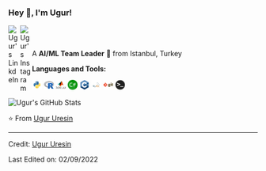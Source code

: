 <!-- <h3 title="hehehe"> Hi there! 👋</h3> -->

<!--
**ugururesin/ugururesin** is a ✨ _special_ ✨ repository because its `README.md` (this file) appears on your GitHub profile.

Here are some ideas to get you started:

- 🔭 I’m currently working on [FORD OTOSAN](https://www.fordotosan.com.tr/en)
- 🌱 I’m currently pursuing my PhD
- 👯 I’m looking to collaborate on **Digital Twin Research**
- 🤔 I’m looking for help with **AI at Scale**
- 💬 Ask me about **Digital Twins and Industrial AI**
- 📫 How to reach me: uresin.ugur@gmail.com
- ⚡ Fun fact: I am still a student since 1996!
-->
<h3 title="hehehe"> Hey 👋, I'm Ugur!</h3>

<a href="https://www.linkedin.com/in/uresinugur/">
  <img align="left" alt="Ugur's LinkdeIn" width="24px" src="https://cdn.jsdelivr.net/npm/simple-icons@v3/icons/linkedin.svg" />
</a>
<a href="https://www.instagram.com/ugururesin/">
  <img align="left" alt="Ugur's Instagram" width="24px" src="https://cdn.jsdelivr.net/npm/simple-icons@v3/icons/instagram.svg" />
</a>

<br />
<br />

A **AI/ML Team Leader** 🚀 from Istanbul, Turkey


**Languages and Tools:**  

<code><img height="20" src="https://raw.githubusercontent.com/github/explore/80688e429a7d4ef2fca1e82350fe8e3517d3494d/topics/python/python.png"></code>
<code><img height="20" src="https://raw.githubusercontent.com/github/explore/80688e429a7d4ef2fca1e82350fe8e3517d3494d/topics/r/r.png"></code>
<code><img height="20" src="https://raw.githubusercontent.com/github/explore/80688e429a7d4ef2fca1e82350fe8e3517d3494d/topics/matlab/matlab.png"></code>
<code><img height="20" src="https://raw.githubusercontent.com/github/explore/80688e429a7d4ef2fca1e82350fe8e3517d3494d/topics/csharp/csharp.png"></code>
<code><img height="20" src="https://raw.githubusercontent.com/github/explore/80688e429a7d4ef2fca1e82350fe8e3517d3494d/topics/cpp/cpp.png"></code>
<code><img height="20" src="https://raw.githubusercontent.com/github/explore/80688e429a7d4ef2fca1e82350fe8e3517d3494d/topics/mysql/mysql.png"></code>
<code><img height="20" src="https://raw.githubusercontent.com/github/explore/80688e429a7d4ef2fca1e82350fe8e3517d3494d/topics/git/git.png"></code>
<code><img height="20" src="https://raw.githubusercontent.com/github/explore/80688e429a7d4ef2fca1e82350fe8e3517d3494d/topics/terminal/terminal.png"></code>

<img src="https://github-readme-stats.vercel.app/api?username=ugururesin&show_icons=true&hide_border=true&count_private=true&theme=shades-of-purple&icon_color=fad000" alt="Ugur's GitHub Stats">

⭐️ From [Ugur Uresin](https://github.com/ugururesin)

----
Credit: [Ugur Uresin](https://github.com/ugururesin)

Last Edited on: 02/09/2022
